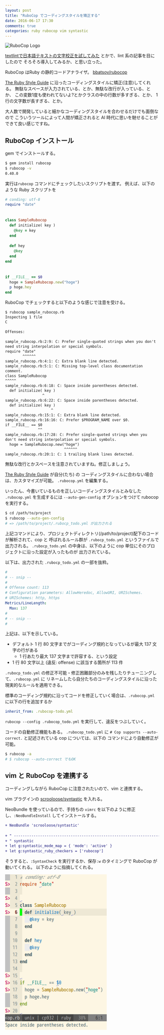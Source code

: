 ```yaml
---
layout: post
title: "RuboCop でコーディングスタイルを矯正する"
date: 2016-06-17 17:30
comments: true
categories: ruby rubocop vim syntastic
---
```


![RuboCop Logo](https://raw.githubusercontent.com/bbatsov/rubocop/master/logo/rubo-logo-horizontal.png)


[textlintで日本語テキストの文字校正を試してみた](http://note103.hateblo.jp/entry/2016/06/13/074744) とかで、lint 系の記事を目にしたので
そろそろ導入してみるか、と思い立った。


RuboCop はRuby の静的コードアナライザ。
[bbatsov/rubocop](https://github.com/bbatsov/rubocop)

[The Ruby Style Guide](https://github.com/bbatsov/ruby-style-guide) に沿ったコーディングスタイルに矯正(注意)してくれる。
無駄なスペースが入力されている、とか、無駄な改行が入っている、とか、
この変数1度も使われてないよ?とかクラスの中の行数が多すぎる、とか、
1行の文字数が長すぎる、とか。


大人数で開発していると細かなコーディングスタイルを合わせるだけでも面倒なので
こういうツールによって人間が矯正されると AI 時代に思いを馳せることができて良い感じですね。


<!-- more -->

RuboCop インストール
--------------------

gem でインストールする。

```sh
$ gem install rubocop
$ rubocop -v
0.40.0
```

実行は`rubocop` コマンドにチェックしたいスクリプトを渡す。
例えば、以下のような Ruby スクリプトを


```ruby
# conding: utf-8
require "date"


class SampleRubocop
  def initialize( key )
    @key = key
  end

  def hey
    @key
  end
end


if __FILE__ == $0
  hoge = SampleRubocop.new("hoge")
  p hoge.hey
end

```

RuboCop でチェックすると以下のような感じで注意を受ける。

```
$ rubocop sample_rubocop.rb
Inspecting 1 file
C

Offenses:

sample_rubocop.rb:2:9: C: Prefer single-quoted strings when you don't need string interpolation or special symbols.
require "date"
        ^^^^^^
sample_rubocop.rb:4:1: C: Extra blank line detected.
sample_rubocop.rb:5:1: C: Missing top-level class documentation comment.
class SampleRubocop
^^^^^
sample_rubocop.rb:6:18: C: Space inside parentheses detected.
  def initialize( key )
                 ^
sample_rubocop.rb:6:22: C: Space inside parentheses detected.
  def initialize( key )
                     ^
sample_rubocop.rb:15:1: C: Extra blank line detected.
sample_rubocop.rb:16:16: C: Prefer $PROGRAM_NAME over $0.
if __FILE__ == $0
               ^^
sample_rubocop.rb:17:28: C: Prefer single-quoted strings when you don't need string interpolation or special symbols.
  hoge = SampleRubocop.new("hoge")
                           ^^^^^^
sample_rubocop.rb:20:1: C: 1 trailing blank lines detected.
```

無駄な改行とかスペースを注意されていますね。修正しましょう。


[The Ruby Style Guide](https://github.com/bbatsov/ruby-style-guide) が自分(たち) の
コーディングスタイルに合わない場合は、カスタマイズが可能。
`.rubocop.yml` を編集する。


いったん、今書いているものを正しいコーディングスタイルとみなした `.rubocop.yml` を生成するには
`--auto-gen-config` オプションをつけて rubocop を実行する。

```sh
$ cd /path/to/project
$ rubocop --auto-gen-config
# => /path/to/project/.rubocp_todo.yml が出力される
```

上記コマンドにより、プロジェクトディレクトリ(/path/to/project)配下のコードが解析されて、cop と
呼ばれるルール群が `.rubocp_todo.yml` というファイルで出力される。
`.rubocp_todo.yml` の中身は、以下のように cop 単位にそのプロジェクトに沿った設定が入ったものが
出力されている。

以下は、出力された `.rubocp_todo.yml` の一部を抜粋。

```yml
#
# -- snip --
#
# Offense count: 113
# Configuration parameters: AllowHeredoc, AllowURI, URISchemes.
# URISchemes: http, https
Metrics/LineLength:
  Max: 137
#
# -- snip --
#
```

上記は、以下を示している。

- デフォルト 1 行 80 文字までがコーディング規約となっているが最大 137 文字の行がある
  - 1 行あたり最大 137 文字まで許容する、という設定
- 1 行 80 文字以上 (違反: offense) に該当する箇所が 113 件


`.rubocp_todo.yml` の修正不可能・修正困難部分のみを残したりチューニングして、`.rubocop.yml` に
リネームしたら自分たちのコーディングスタイルに沿った現実的なルールを適用できる。


標準のコーディング規約に沿ってコードを修正していく場合は、`.rubocop.yml` に以下の行を追加するか

```yml
inherit_from: .rubocop-todo.yml
```

`rubocop --config .rubocop_todo.yml` を実行して、違反をつぶしていく。


コードの自動修正機能もある。
`.rubocop_todo.yml` に `# Cop supports --auto-correct.` と記述されている cop については、以下の
コマンドにより自動修正が可能。

```sh
$ rubocop -a
# $ rubocop --auto-correct でもOK
```



vim と RuboCop を連携する
-------------------------

コーディングしながら RuboCop に注意されたいので、vim と連携する。

vim プラグインの [scrooloose/syntastic](https://github.com/scrooloose/syntastic) を入れる。

NeoBundle を使っているので、手持ちの `vimrc` を以下のように修正し、`:NeoBundleInstall` してインストールする。

```diff
+ NeoBundle 'scrooloose/syntastic'

+ " ----------------------------------------------------------------------
+ " syntastic
+ let g:syntastic_mode_map = { 'mode': 'active' }
+ let g:syntastic_ruby_checkers = ['rubocop']
```

そうすると、`:SyntaxCheck` を実行するか、保存`:w` のタイミングで RuboCop が動いてくれる。
以下のように指摘してくれる。

![syntastic_ss](/images/syntastic_ss.png)


